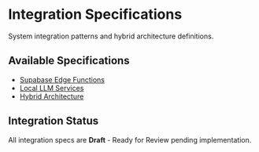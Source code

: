 # Integration Specifications

System integration patterns and hybrid architecture definitions.

## Available Specifications

- [Supabase Edge Functions](./supabase-edge-functions.md)
- [Local LLM Services](./local-llm-services.md)
- [Hybrid Architecture](./hybrid-architecture.md)

## Integration Status

All integration specs are **Draft** - Ready for Review pending implementation.
